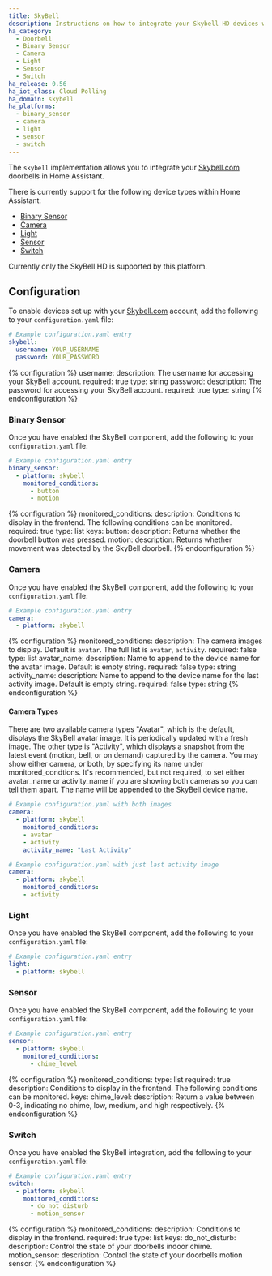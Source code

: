 ```yaml
---
title: SkyBell
description: Instructions on how to integrate your Skybell HD devices within Home Assistant.
ha_category:
  - Doorbell
  - Binary Sensor
  - Camera
  - Light
  - Sensor
  - Switch
ha_release: 0.56
ha_iot_class: Cloud Polling
ha_domain: skybell
ha_platforms:
  - binary_sensor
  - camera
  - light
  - sensor
  - switch
---
```


The `skybell` implementation allows you to integrate your [Skybell.com](http://www.skybell.com/) doorbells in Home Assistant.

There is currently support for the following device types within Home Assistant:

- [Binary Sensor](/integrations/skybell/#binary-sensor)
- [Camera](/integrations/skybell/#camera)
- [Light](/integrations/skybell/#light)
- [Sensor](/integrations/skybell/#sensor)
- [Switch](/integrations/skybell/#switch)

Currently only the SkyBell HD is supported by this platform.

## Configuration

To enable devices set up with your [Skybell.com](http://www.skybell.com/) account, add the following to your `configuration.yaml` file:

```yaml
# Example configuration.yaml entry
skybell:
  username: YOUR_USERNAME
  password: YOUR_PASSWORD
```

{% configuration %}
username:
  description: The username for accessing your SkyBell account.
  required: true
  type: string
password:
  description: The password for accessing your SkyBell account.
  required: true
  type: string
{% endconfiguration %}

### Binary Sensor

Once you have enabled the SkyBell component, add the following to your `configuration.yaml` file:

```yaml
# Example configuration.yaml entry
binary_sensor:
  - platform: skybell
    monitored_conditions:
      - button
      - motion
```

{% configuration %}
monitored_conditions:
  description: Conditions to display in the frontend. The following conditions can be monitored.
  required: true
  type: list
  keys:
    button:
      description: Returns whether the doorbell button was pressed.
    motion:
      description: Returns whether movement was detected by the SkyBell doorbell.
{% endconfiguration %}

### Camera

Once you have enabled the SkyBell component, add the following to your `configuration.yaml` file:

```yaml
# Example configuration.yaml entry
camera:
  - platform: skybell
```

{% configuration %}
monitored_conditions:
  description: The camera images to display. Default is `avatar`. The full list is `avatar`, `activity`.
  required: false
  type: list
avatar_name:
  description: Name to append to the device name for the avatar image. Default is empty string.
  required: false
  type: string
activity_name:
  description: Name to append to the device name for the last activity image. Default is empty string.
  required: false
  type: string
{% endconfiguration %}

#### Camera Types

There are two available camera types "Avatar", which is the default, displays the SkyBell avatar image.
It is periodically updated with a fresh image. The other type is "Activity", which displays a snapshot from
the latest event (motion, bell, or on demand) captured by the camera. You may show either camera, or both, by
specifying its name under monitored_condtions. It's recommended, but not required, to set either avatar_name or activity_name
if you are showing both cameras so you can tell them apart. The name will be appended to the SkyBell device name.

```yaml
# Example configuration.yaml with both images
camera:
  - platform: skybell
    monitored_conditions:
    - avatar
    - activity
    activity_name: "Last Activity"
```

```yaml
# Example configuration.yaml with just last activity image
camera:
  - platform: skybell
    monitored_conditions:
    - activity
```

### Light

Once you have enabled the SkyBell component, add the following to your `configuration.yaml` file:

```yaml
# Example configuration.yaml entry
light:
  - platform: skybell
```

### Sensor

Once you have enabled the SkyBell component, add the following to your `configuration.yaml` file:

```yaml
# Example configuration.yaml entry
sensor:
  - platform: skybell
    monitored_conditions:
      - chime_level
```

{% configuration %}
monitored_conditions:
  type: list
  required: true
  description: Conditions to display in the frontend. The following conditions can be monitored.
  keys:
    chime_level:
      description: Return a value between 0-3, indicating no chime, low, medium, and high respectively.
{% endconfiguration %}

### Switch

Once you have enabled the SkyBell integration, add the following to your `configuration.yaml` file:

```yaml
# Example configuration.yaml entry
switch:
  - platform: skybell
    monitored_conditions:
      - do_not_disturb
      - motion_sensor
```

{% configuration %}
monitored_conditions:
  description: Conditions to display in the frontend.
  required: true
  type: list
  keys:
    do_not_disturb:
      description: Control the state of your doorbells indoor chime.
    motion_sensor:
      description: Control the state of your doorbells motion sensor.
{% endconfiguration %}
